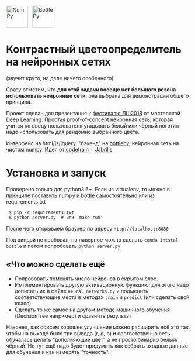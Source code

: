 <a href="http://www.numpy.org"><img alt="NumPy" src="https://cdn.rawgit.com/numpy/numpy/master/branding/icons/numpylogo.svg" height="60"></a> &nbsp;
<a href="http://bottlepy.org/"><img alt="BottlePy" src="http://bottlepy.org/docs/dev/_static/logo_nav.png" height="60"></a>

# Контрастный цветоопределитель на нейронных сетях

(звучит круто, на деле ничего особенного)

Сразу отметим, что **для этой задачи вообще нет большого резона использовать нейронные сети**, она выбрана для демонстрации общего принципа.

Проект сделан для презентация к [фестивалю ЛШ2018](http://fest.letnyayashkola.org) от мастерской [Deep Learning](http://www.letnyayashkola.org/deeplearning).
Простая proof-of-concept нейронная сеть, которая учится по вводу пользователя угадывать белый или чёрный логотип надо использовать для рандомно выбранного цвета.

Интерфейс на html/js/jquery, "бэкенд" на [bottlepy](http://bottlepy.org/), нейронная сеть на чистом numpy.
Идея от [codetrain](https://www.youtube.com/watch?v=L9InSe46jkw) + [Jabrills](https://www.youtube.com/watch?v=KO7W0Qq8yUE)

# Установка и запуск

Проверено только для python3.6+. Если из virtualenv, то можно в принципе поставить numpy и bottle самостоятельно или из requirements.txt

     $ pip -r requirements.txt
     $ python server.py  # или 'make run'

После чего открываем браузер по адресу `http://localhost:8080`

Под виндой не пробовал, но наверное можно сделать `conda intstal bottle` и потом попробовать `python server.py`

## &laquo;Что можно сделать ещё

* Попробовать поменять число нейронов в скрытом слое.
* Имплементировать другую активационную функцию: для этого надо дописать их в файле `neural_networks.py` и подменить соответствующие места в методах `train` и `predict` (или сделать свой класс)
* Сделать то же самое на другом методе машинного обучения (DecisionTree например) и сравнить результат

Наконец, как совсем хорошее улучшение можно расширить всё это так чтобы на выходе было три вывода (r, g, b) и соответственно сеть обучалась делать "дополняющий цвет" а не просто бинарно белый/чёрный. Но тут ещё надо будет придумать как собрать входные данные для обучения и как измерять "точность".
